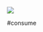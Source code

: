 <img src="https://yt3.ggpht.com/a/AGF-l78m2ajLiDrIiVHF6iN2YwojQBnxAR1wWJ-tAw=s900-c-k-c0xffffffff-no-rj-mo">


#consume
